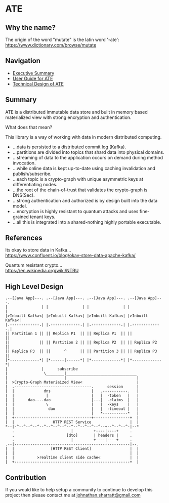 ATE
===

## Why the name?

The origin of the word "mutate" is the latin word '-ate':
https://www.dictionary.com/browse/mutate

## Navigation

- [Executive Summary](README.md)
- [User Guide for ATE](doc/guide.md)
- [Technical Design of ATE](doc/design.md)

## Summary

ATE is a distributed immutable data store and built in memory based materialized
view with strong encryption and authentication.

What does that mean?

This library is a way of working with data in modern distributed computing.
* ...data is persisted to a distributed commit log (Kafka).
* ...partitions are divided into topics that shard data into physical domains.
* ...streaming of data to the application occurs on demand during method invocation.
* ...while online data is kept up-to-date using caching invalidation and publish/subscribe.
* ...each topic is a crypto-graph with unique asymmetric keys at differentiating nodes.
* ...the root of the chain-of-trust that validates the crypto-graph is DNS(Sec).
* ...strong authentication and authorized is by design built into the data model.
* ...encryption is highly resistant to quantum attacks and uses fine-grained tenant keys.
* ...all this is integrated into a shared-nothing highly portable executable.

## References

Its okay to store data in Kafka...  
https://www.confluent.io/blog/okay-store-data-apache-kafka/

Quantum resistant crypto...  
https://en.wikipedia.org/wiki/NTRU

## High Level Design

    .--[Java App]---. .--[Java App]---. .--[Java App]---. .--[Java App]---.
    |               | |               | |               | |               |
    |>Inbuilt Kafka<| |>Inbuilt Kafka<| |>Inbuilt Kafka<| |>Inbuilt Kafka<|
    |.-------------.| |.-------------.| |.-------------.| |.-------------.|
    || Partition 1 || || Replica P1  || || Replica P1  || ||             ||
    ||             || || Partition 2 || || Replica P2  || || Replica P2  ||
    || Replica P3  || ||      ^      || || Partition 3 || || Replica P3  ||
    |*-------------*| |*------|------*| |*-------------*| |*-------------*|
    |               |      subscribe
    |                \________|_______________________________
    |                         |                               |
    |  >Crypto-Graph Materiaized View<                        |
    |  .----------------------------------.      session      |
    |  |             dns                  |   .-----------.   |
    |  |              |                   |   |  -token   |   |
    |  |      dao----dao                  |---|  -claims  |   |
    |  |              \                   |   |  -keys    |   |
    |  |               dao                |   |  -timeout |   |
    |  |                                  |   *-----------*   |
    |  +----------------------------------+----------------+  |
    |  |                 HTTP REST Service                 |  |
    *--|-^--^--^--^--^--^--^--^--^--^--^--^--^--+--^--^--^-|--*
       .                         |         +----|----+     .
       .                       [dto]       | headers |     .
       .                         |         +----|----+     .
    .--|----------------------------------------+----------|--.
    |  |                [HTTP REST Client]                 |  |
    |  |                                                   |  |
    |  |          >realtime client side cache<             |  |
    |  +---------------------------------------------------+  |

## Contribution

If you would like to help setup a community to continue to develop this project
then please contact me at [johnathan.sharratt@gmail.com](johnathan.sharratt@gmail.com)
